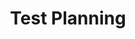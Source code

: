 ---
layout: default
title: Test Planning
nav_order: 2
parent: Testing LifeCycle
grand_parent: Testing Fundamentals
permalink: docs/Testing-Fundamentals/Testing-LifeCycle/Test-Planning
---